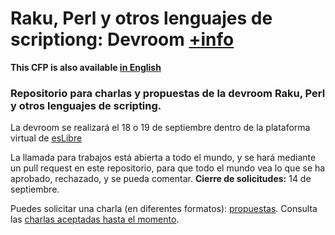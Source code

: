 # Raku, Perl y otros lenguajes de scriptiong:  Devroom [+info](https://propuestas.eslib.re/2020/salas/perl-raku-otros-scripting)

**This CFP is also available [in English](README-en.md)**

### Repositorio para charlas y propuestas de la devroom Raku, Perl y otros lenguajes de scripting.

La devroom se realizará el 18 o 19 de septiembre dentro de la plataforma virtual de [esLibre](https://eslib.re/2020/)

La llamada para trabajos está abierta a todo el mundo, y se hará mediante un pull request en este repositorio, para que todo el mundo vea lo que se ha aprobado, rechazado, y se pueda comentar. **Cierre de solicitudes:** 14 de septiembre.

Puedes solicitar una charla (en diferentes formatos): [propuestas](propuestas). Consulta las [charlas aceptadas hasta el momento](propuestas/README.md).


